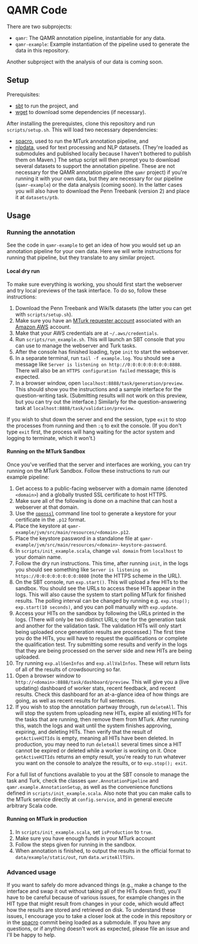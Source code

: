 # QAMR Code

There are two subprojects:

 * `qamr`: The QAMR annotation pipeline, instantiable for any data.
 * `qamr-example`: Example instantiation of the pipeline used to generate the data in this repository.
 
Another subproject with the analysis of our data is coming soon.

## Setup

Prerequisites:
 * [sbt](http://www.scala-sbt.org/) to run the project, and
 * [wget](https://www.gnu.org/software/wget/) to download some dependencies (if necessary).

After installing the prerequistes, clone this repository and run `scripts/setup.sh`.
This will load two necessary dependencies:
  * [spacro](https://github.com/julianmichael/spacro), used to run the MTurk annotation pipeline, and
  * [nlpdata](https://github.com/julianmichael/nlpdata), used for text processing and NLP datasets.
(They're loaded as submodules and published locally because I haven't bothered to publish them on Maven.)
The setup script will then prompt you to download several datasets to support the annotation pipeline.
These are not necessary for the QAMR annotation pipeline (the `qamr` project) if you're running it with your own data,
but they are necessary for our pipeline (`qamr-example`) or the data analysis (coming soon).
In the latter cases you will also have to download the Penn Treebank (version 2) and place it at `datasets/ptb`.

## Usage

### Running the annotation

See the code in `qamr-example` to get an idea of how you would set up an annotation pipeline for your own data.
Here we will write instructions for running that pipeline, but they translate to any similar project.

#### Local dry run

To make sure everything is working, you should first start the webserver and try local previews of the task interface.
To do so, follow these instructions:

 1. Download the Penn Treebank and Wiki1k datasets (the latter you can get with `scripts/setup.sh`).
 2. Make sure you have an [MTurk requester account](https://requester.mturk.com/) associated with an [Amazon AWS](https://aws.amazon.com/) account.
 3. Make that your AWS credentials are at `~/.aws/credentials`.
 4. Run `scripts/run_example.sh`.
    This will launch an SBT console that you can use to manage the webserver and Turk tasks.
 5. After the console has finished loading, type `init` to start the webserver.
 6. In a separate terminal, run `tail -f example.log`.
    You should see a message like `Server is listening on http://0:0:0:0:0:0:0:0:8888`.
    There will also be an `HTTPS configuration failed` message; this is expected.
 7. In a browser window, open `localhost:8888/task/generation/preview`.
    This should show you the instructions and a sample interface for the question-writing task.
    (Submitting results will not work on this preview, but you can try out the interface.)
    Similarly for the question-answering task at `localhost:8888/task/validation/preview`.
    
If you wish to shut down the server and end the session, type `exit` to stop the processes from running and then `:q` to exit the console.
(If you don't type `exit` first, the process will hang waiting for the actor system and logging to terminate, which it won't.)

#### Running on the MTurk Sandbox

Once you've verified that the server and interfaces are working, you can try running on the MTurk Sandbox.
Follow these instructions to run our example pipeline:

 1. Get access to a public-facing webserver with a domain name (denoted `<domain>`) and a globally trusted SSL certificate to host HTTPS.
 2. Make sure all of the following is done on a machine that can host a webserver at that domain.
 3. Use the [`openssl`](https://www.openssl.org/docs/man1.0.2/apps/openssl.html) command line tool to generate a keystore for your certificate in the `.p12` format.
 4. Place the keystore at `qamr-example/jvm/src/main/resources/<domain>.p12`.
 5. Place the keystore password in a standalone file at `qamr-example/jvm/src/main/resources/<domain>-keystore-password`.
 6. In `scripts/init_example.scala`, change `val domain` from `localhost` to your domain name.
 7. Follow the dry run instructions. This time, after running `init`, in the logs you should see
    something like `Server is listening on https://0:0:0:0:0:0:0:0:8080` (note the HTTPS scheme in the URL).
 8. On the SBT console, run `exp.start()`. This will upload a few HITs to the sandbox.
    You should see the URLs to access these HITs appear in the logs.
    This will also cause the system to start polling MTurk for finished results.
    The polling interval can be changed by running e.g. `exp.stop(); exp.start(10 seconds)`,
    and you can poll manually with `exp.update`.
 9. Access your HITs on the sandbox by following the URLs printed in the logs.
    (There will only be two distinct URLs; one for the generation task and another for the validation task.
    The validation HITs will only start being uploaded once generation results are processed.)
    The first time you do the HITs, you will have to request the qualifications or complete the qualification test.
    Try submitting some results and verify in the logs that they are being processed on the server side and new HITs are being uploaded.
 10. Try running `exp.allGenInfos` and `exp.allValInfos`.
     These will return lists of all of the results of crowdsourcing so far.
 11. Open a browser window to `http://<domain>:8888/task/dashboard/preview`.
     This will give you a (live updating) dashboard of worker stats, recent feedback, and recent results.
     Check this dashboard for an at-a-glance idea of how things are going,
     as well as recent results for full sentences.
 12. If you wish to stop the annotation partway through, run `deleteAll`.
     This will stop the system from uploading new HITs, expire all existing HITs for the tasks that are running, then remove them from MTurk.
     After running this, watch the logs and wait until the system finishes approving, expiring, and deleting HITs.
     Then verify that the result of `getActiveHITIds` is empty, meaning all HITs have been deleted.
     In production, you may need to run `deleteAll` several times since a HIT cannot be expired or deleted while a worker is working on it.
     Once `getActiveHITIds` returns an empty result, you're ready to run whatever you want on the console to analyze the results,
     or to `exp.stop(); exit`.

For a full list of functions available to you at the SBT console to manage the task and Turk,
check the classes `qamr.AnnotationPipeline` and `qamr.example.AnnotationSetup`, as well as the convenience functions
defined in `scripts/init_example.scala`.
Also note that you can make calls to the MTurk service directly at `config.service`,
and in general execute arbitrary Scala code.

#### Running on MTurk in production

 1. In `scripts/init_example.scala`, set `isProduction` to `true`.
 2. Make sure you have enough funds in your MTurk account
 3. Follow the steps given for running in the sandbox.
 4. When annotation is finished, to output the results in the official format
    to `data/example/static/out`, run `data.writeAllTSVs`.
 
### Advanced usage

If you want to safely do more advanced things (e.g., make a change to the interface and swap it out without taking all of the HITs down first),
you'll have to be careful because of various issues, for example changes in the HIT type that might result from changes in your code,
which would affect how the results are stored and retrieved on disk.
To understand these issues, I encourage you to take a closer look at the code in this repository or
in the [spacro](https://github.com/julianmichael/spacro) commit being loaded as a submodule.
If you have any questions, or if anything doesn't work as expected, please file an issue and I'll be happy to help.
